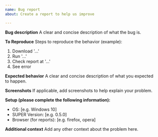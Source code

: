 ```yaml
---
name: Bug report
about: Create a report to help us improve

---
```


**Bug description**
A clear and concise description of what the bug is.

**To Reproduce**
Steps to reproduce the behavior (example):
1. Download '...'
2. Run '...'
3. Check report at '...'
4. See error

**Expected behavior**
A clear and concise description of what you expected to happen.

**Screenshots**
If applicable, add screenshots to help explain your problem.

**Setup (please complete the following information):**
 - OS: [e.g. Windows 10]
 - SUPER Version: [e.g. 0.5.0]
 - Browser (for reports): [e.g. firefox, opera]

**Additional context**
Add any other context about the problem here.
